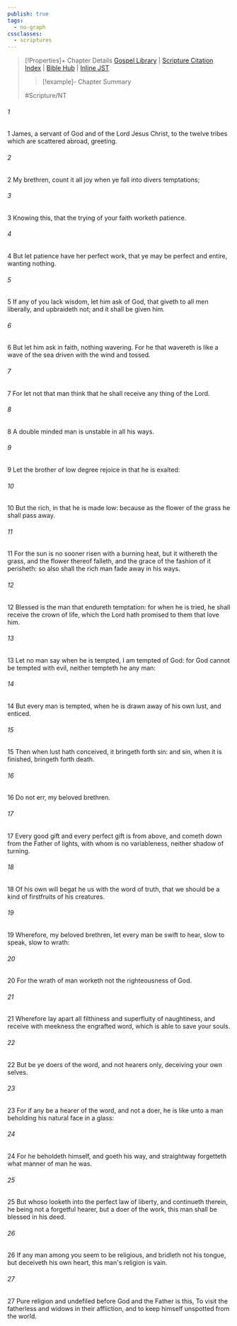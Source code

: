 ```yaml
---
publish: true
tags:
  - no-graph
cssclasses:
  - scriptures
---
```

>[!Properties]+ Chapter Details
>[Gospel Library](https://churchofjesuschrist.org/study/scriptures/nt/james/1?lang=eng)    |    [Scripture Citation Index](https://scriptures.byu.edu/#09f01::c09f01)    |    [Bible Hub](https://biblehub.com/james/1.htm)    |    [Inline JST](https://scripturetoolbox.com/html/ic/James/1.html)
>>[!example]- Chapter Summary
>> 
> 
>
>#Scripture/NT
###### 1
1 James, a servant of God and of the Lord Jesus Christ, to the twelve tribes which are scattered abroad, greeting.
###### 2
2 My brethren, count it all joy when ye fall into divers temptations;
###### 3
3 Knowing this, that the trying of your faith worketh patience.
###### 4
4 But let patience have her perfect work, that ye may be perfect and entire, wanting nothing.
###### 5
5 If any of you lack wisdom, let him ask of God, that giveth to all men liberally, and upbraideth not; and it shall be given him.
###### 6
6 But let him ask in faith, nothing wavering. For he that wavereth is like a wave of the sea driven with the wind and tossed.
###### 7
7 For let not that man think that he shall receive any thing of the Lord.
###### 8
8 A double minded man is unstable in all his ways.
###### 9
9 Let the brother of low degree rejoice in that he is exalted:
###### 10
10 But the rich, in that he is made low: because as the flower of the grass he shall pass away.
###### 11
11 For the sun is no sooner risen with a burning heat, but it withereth the grass, and the flower thereof falleth, and the grace of the fashion of it perisheth: so also shall the rich man fade away in his ways.
###### 12
12 Blessed is the man that endureth temptation: for when he is tried, he shall receive the crown of life, which the Lord hath promised to them that love him.
###### 13
13 Let no man say when he is tempted, I am tempted of God: for God cannot be tempted with evil, neither tempteth he any man:
###### 14
14 But every man is tempted, when he is drawn away of his own lust, and enticed.
###### 15
15 Then when lust hath conceived, it bringeth forth sin: and sin, when it is finished, bringeth forth death.
###### 16
16 Do not err, my beloved brethren.
###### 17
17 Every good gift and every perfect gift is from above, and cometh down from the Father of lights, with whom is no variableness, neither shadow of turning.
###### 18
18 Of his own will begat he us with the word of truth, that we should be a kind of firstfruits of his creatures.
###### 19
19 Wherefore, my beloved brethren, let every man be swift to hear, slow to speak, slow to wrath:
###### 20
20 For the wrath of man worketh not the righteousness of God.
###### 21
21 Wherefore lay apart all filthiness and superfluity of naughtiness, and receive with meekness the engrafted word, which is able to save your souls.
###### 22
22 But be ye doers of the word, and not hearers only, deceiving your own selves.
###### 23
23 For if any be a hearer of the word, and not a doer, he is like unto a man beholding his natural face in a glass:
###### 24
24 For he beholdeth himself, and goeth his way, and straightway forgetteth what manner of man he was.
###### 25
25 But whoso looketh into the perfect law of liberty, and continueth therein, he being not a forgetful hearer, but a doer of the work, this man shall be blessed in his deed.
###### 26
26 If any man among you seem to be religious, and bridleth not his tongue, but deceiveth his own heart, this man's religion is vain.
###### 27
27 Pure religion and undefiled before God and the Father is this, To visit the fatherless and widows in their affliction, and to keep himself unspotted from the world.
